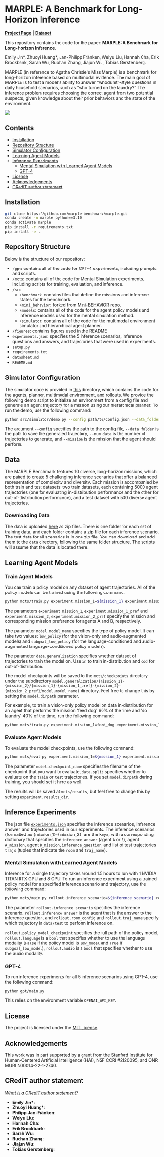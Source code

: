 # MARPLE: A Benchmark for Long-Horizon Inference
[**Project Page**](https://marple-benchmark.github.io/) | [**Dataset**](https://drive.google.com/drive/folders/1zXsErNVOMYjBMWzTnmZS4e4aIljWlRce?usp=sharing)

This repository contains the code for the paper: **MARPLE: A Benchmark for Long-Horizon Inference**.

Emily Jin\*, Zhuoyi Huang\*, Jan-Philipp Fränken, Weiyu Liu, Hannah Cha, Erik Brockbank, Sarah Wu, Ruohan Zhang, Jiajun Wu, Tobias Gerstenberg.
 
MARPLE (in reference to Agatha Christie's Miss Marple) is a benchmark for long-horizon inference based on multimodal evidence. The main goal of MARPLE is to test a model's ability to answer “whodunit”-style questions in daily household scenarios, such as “who turned on the laundry?” The inference problem requires choosing the correct agent from two potential suspects, given knowledge about their prior behaviors and the state of the environment.

<!-- **Inference Scenario Setup.** Two agents, A and B, each perform a mission, such as “do laundry” and "change clothes." To complete their mission, each agent must interact with the environment, causing changes in the world and leaving evidence of its activity. A “whodunit” question is constructed by selecting a state that is unique to one agent’s trajectory. For example, a state that is unique to agent A is “laundry is on,” so we pose the question: "Which agent turned on the laundry?" To answer “whodunit” questions, models must leverage evidence in the form of multimodal observations from each agent’s activity history. 
-->

![](https://github.com/marple-benchmark/marple/blob/main/figures/main.png)

## Contents
- [Installation](#installation)
- [Repository Structure](#repository-structure)
- [Simulator Configuration](#simulator)
- [Learning Agent Models](#learning-agent-models) 
- [Inference Experiments](#inference-experiments)
  - [Mental Simulation with Learned Agent Models](#mental-simulation-with-learned-agent-models)
  - [GPT-4](#gpt-4)
- [License](#license)
- [Acknowledgements](#acknowledgements)
- [CRediT author statement](#credit-author-statement)

## Installation
```bash
git clone https://github.com/marple-benchmark/marple.git
conda create -n marple python==3.10
conda activate marple
pip install -r requirements.txt
pip install -e .
```

## Repository Structure
Below is the structure of our repository:

- `/gpt`: contains all of the code for GPT-4 experiments, including prompts and scripts.
- `/mcts`: contains all of the code for Mental Simulation experiments, including scripts for training, evaluation, and inference.
- `/src`
  - `/benchmark`: contains files that define the missions and inference states for the benchmark.
  - `/mini_behavior`: forked from [Mini-BEHAVIOR](https://github.com/StanfordVL/mini_behavior) repo.
  - `/models`: contains all of the code for the agent policy models and inference models used for the mental simulation method.
  - `/simulator`: contains all of the code for the multimodal environment simulator and hierarchical agent planner.
- `/figures`: contains figures used in the README
- `experiments.json`: specifies the 5 inference scenarios, inference questions and answers, and trajectories that were used in experiments.
- `setup.py`
- `requirements.txt`
- `datasheet.md`
- `README.md`

## Simulator Configuration
The simulator code is provided in [this](https://github.com/marple-benchmark/marple/tree/main/src/simulator) directory, which contains the code for the agents, planner, multimodal environment, and rollouts. We provide the following demo script to initialize an environment from a config file and generate an agent trajectory for a mission using our hierarchical planner. To run the demo, use the following command: 

```bash
python src/simulator/demo.py --config path/to/config.json --data_folder path/to/data --num_data num_data --mission mission
```
The argument `--config` specifies the path to the config file, `--data_folder` is the path to save the generated trajectory, `--num_data` is the number of trajectories to generate, and `--mission` is the mission that the agent should perform. 

## Data
The MARPLE Benchmark features 10 diverse, long-horizon missions, which are paired to create 5 challenging inference scenarios that offer a balanced representation of complexity and diversity. Each mission is accompanied by both train and test datasets: two train datasets, each containing 5000 agent trajectories (one for evaluating in-distribution performance and the other for out-of-distribution performance), and a test dataset with 500 diverse agent trajectories.

### Downloading Data
The data is uploaded [here](https://drive.google.com/drive/folders/1zXsErNVOMYjBMWzTnmZS4e4aIljWlRce?usp=sharing) as zip files. There is one folder for each set of training data, and each folder contains a zip file for each inference scenario. The test data for all scenarios is in one zip file. You can download and add them to the `data` directory, following the same folder structure. The scripts will assume that the data is located there.
<!-- ### Generating Data -->

## Learning Agent Models
### Train Agent Models
You can train a policy model on any dataset of agent trajectories. All of the policy models can be trained using the following command:
```bash
python mcts/train.py experiment.mission_1=${mission_1} experiment.mission_1_pref=${mission_1_pref} experiment.mission_2=${mission_2} experiment.mission_2_pref=${mission_2_pref} model.model_name=${model_name} data.generalization=${generalization}
```
The parameters `experiment.mission_1`, `experiment.mission_1_pref` and `experiment.mission_2`, `experiment.mission_2_pref` specify the mission and corresponding mission preference for agents A and B, respectively. 

The parameter `model.model_name` specifies the type of policy model. It can take two values: `low_policy` (for the vision-only and audio-augmented models) and `subgoal_low_policy` (for the language-conditioned and audio-augmented language-conditioned policy models). 

The parameter `data.generalization` specifies whether dataset of trajectories to train the model on. Use `in` to train in-distribution and `ood` for out-of-distribution.

The model checkpoints will be saved to the `mcts/checkpoints` directory under the subdirectory `model.generalization/{mission_1}-{mission_2}/{mission_1}-{mission_1_pref}-{mission_2}-{mission_2_pref}/model.model_name)` directory. Feel free to change this by setting the `model.dirpath` parameter. 

For example, to train a vision-only policy model on data in-distribution for an agent that performs the mission 'feed dog' 60% of the time and 'do laundry' 40% of the time, run the following command:
```bash
python mcts/train.py experiment.mission_1=feed_dog experiment.mission_1_pref=0.6 experiment.mission_2=take_shower experiment.mission_2_pref=0.4 model.model_name=low_policy data.generalization=in
```

### Evaluate Agent Models
To evaluate the model checkpoints, use the following command: 
```bash
python mcts/eval.py experiment.mission_1=${mission_1} experiment.mission_1_pref=${mission_1_pref} experiment.mission_2=${mission_2} experiment.mission_2_pref=${mission_2_pref} model.model_name=${model_name} model.checkpoint_name=${checkpoint_name} data.generalization=${generalization} data.split=${split}
```

The parameter `model.checkpoint_name` specifies the filename of the checkpoint that you want to evaluate, `data.split` specifies whether to evaluate on the `train` or `test` trajectories. If you set `model.dirpath` during training, you should set it here as well.

The results will be saved at `mcts/results`, but feel free to change this by setting `experiment.results_dir`.

## Inference Experiments
The json file [`experiments.json`](https://github.com/marple-benchmark/marple/blob/main/experiments.json) specifies the inference scenarios, inference answer, and trajectories used in our experiments. The inference scenarios (formatted as {mission_1}-{mission_2}) are the keys, with a corresponding dictionary that specifies the `inference_answer` (agent `A` or `B`), agent `A_mission`, agent `B_mission`, `inference_question`, and list of test trajectories `trajs` (tuples that indicate the `room` and `traj_name`).

### Mental Simulation with Learned Agent Models
Inference for a single trajectory takes around 1.5 hours to run with 1 NVIDIA TITAN RTX GPU and 8 CPU. To run an inference experiment using a trained policy model for a specified inference scenario and trajectory, use the following command:
```bash
python mcts/main.py rollout.inference_scenario=${inference_scenario} rollout.inference_answer=${inference_answer} rollout.policy_model_checkpoint=${policy_model_checkpoint} rollout.language=${language} rollout.audio=${audio} rollout.room_config=${room_config} rollout.traj_name=${traj_name} rollout.a_mission=${A_mission} rollout.a_pref=${A_mission_pref} rollout.b_mission=${B_mission} rollout.b_pref=${B_mission_pref} 
```
The parameter `rollout.inference_scenario` specifies the inference scenario, `rollout.inference_answer` is the agent that is the answer to the inference question, and `rollout.room_config` and `rollout.traj_name` specify which trajectory in `data/test` to perform inference on. 

`rollout.policy_model_checkpoint` specifies the full path of the policy model, `rollout.language` is a `bool` that specifies whether to use the language modality (`False` if the policy model is `low_model` and `True` if `subgoal_low_model`), `rollout.audio` is a `bool` that specifies whether to use the audio modality. 

### GPT-4
To run inference experiments for all 5 inference scenarios using GPT-4, use the following command:
```bash
python gpt/main.py 
```
This relies on the environment variable `OPENAI_API_KEY`.

## License
The project is licensed under the [MIT License](https://github.com/marple-benchmark/marple/blob/main/LICENSE).

## Acknowledgements
This work was in part supported by a grant from the Stanford Institute for Human-Centered Artificial Intelligence (HAI), NSF CCRI #2120095, and ONR MURI N00014-22-1-2740.

## CRediT author statement
*[What is a CRediT author statement?](https://www.elsevier.com/researcher/author/policies-and-guidelines/credit-author-statement)*

- **Emily Jin\***: 
- **Zhuoyi Huang\***: 
- **Philipp Jan-Fränken**: 
- **Weiyu Liu**:
- **Hannah Cha**:
- **Erik Brockbank**:
- **Sarah Wu**:  
- **Ruohan Zhang**:  
- **Jiajun Wu**: 
- **Tobias Gerstenberg**: 

<!-- 
## Citation
```
@inproceedings{,
  title = {},
  booktitle = {},
  author = {},
  year = {2024},
}
``` -->